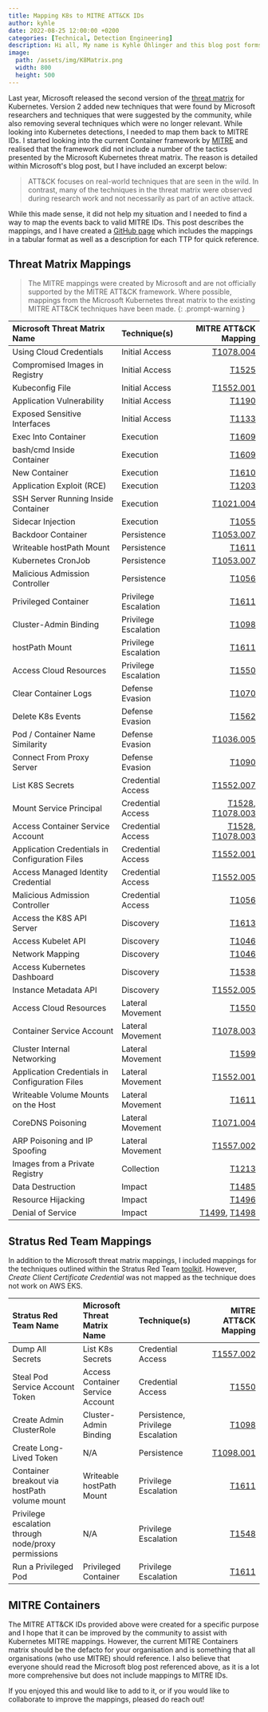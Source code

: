 ```yaml
---
title: Mapping K8s to MITRE ATT&CK IDs
author: kyhle
date: 2022-08-25 12:00:00 +0200
categories: [Technical, Detection Engineering]
description: Hi all, My name is Kyhle Öhlinger and this blog post forms part of my personal blog. If you enjoy any of the posts, feel free to reach out and let me know :) 
image:
  path: /assets/img/K8Matrix.png
  width: 800
  height: 500
---
```


Last year, Microsoft released the second version of the [threat matrix](
https://www.microsoft.com/security/blog/2021/07/21/the-evolution-of-a-matrix-how-attck-for-containers-was-built/) for Kubernetes. Version 2 added new techniques that were found by Microsoft researchers and techniques that were suggested by the community, while also removing several techniques which were no longer relevant. While looking into Kubernetes detections, I needed to map them back to MITRE IDs. I started looking into the current Container framework by [MITRE](https://attack.mitre.org/matrices/enterprise/containers/) and realised that the framework did not include a number of the tactics presented by the Microsoft Kubernetes threat matrix. The reason is detailed within Microsoft's blog post, but I have included an excerpt below:

> ATT&CK focuses on real-world techniques that are seen in the wild. In contrast, many of the techniques in the threat matrix were observed during research work and not necessarily as part of an active attack.

While this made sense, it did not help my situation and I needed to find a way to map the events back to valid MITRE IDs. This post describes the mappings, and I have created a [GitHub page](https://github.com/KyhleOhlinger/K8-Mitre-Mapping) which includes the mappings in a tabular format as well as a description for each TTP for quick reference. 

## Threat Matrix Mappings 
> The MITRE mappings were created by Microsoft and are not officially supported by the MITRE ATT&CK framework. Where possible, mappings from the Microsoft Kubernetes threat matrix to the existing MITRE ATT&CK techniques have been made.
{: .prompt-warning }

| Microsoft Threat Matrix Name | Technique(s) | MITRE ATT&CK Mapping|
|:--|:--|--:|
| Using Cloud Credentials | Initial Access| [T1078.004](https://attack.mitre.org/techniques/T1078/004/) |
| Compromised Images in Registry | Initial Access | [T1525](https://attack.mitre.org/techniques/T1525/) |
| Kubeconfig File | Initial Access | [T1552.001](https://attack.mitre.org/techniques/T1552/001/) |
| Application Vulnerability | Initial Access | [T1190](https://attack.mitre.org/techniques/T1190/) |
| Exposed Sensitive Interfaces | Initial Access | [T1133](https://attack.mitre.org/techniques/T1133/) |
| Exec Into Container | Execution | [T1609](https://attack.mitre.org/techniques/T1609/) | 
| bash/cmd Inside Container | Execution | [T1609](https://attack.mitre.org/techniques/T1609/) |
| New Container | Execution | [T1610](https://attack.mitre.org/techniques/T1610/) |
| Application Exploit (RCE) | Execution | [T1203](https://attack.mitre.org/techniques/T1203/) |
| SSH Server Running Inside Container | Execution | [T1021.004](https://attack.mitre.org/techniques/T1021/004/) |
| Sidecar Injection | Execution | [T1055](https://attack.mitre.org/techniques/T1055/) |
| Backdoor Container | Persistence | [T1053.007](https://attack.mitre.org/techniques/T1053/007/) |
| Writeable hostPath Mount | Persistence | [T1611](https://attack.mitre.org/techniques/T1611/) |
| Kubernetes CronJob | Persistence | [T1053.007](https://attack.mitre.org/techniques/T1053/007/) |
| Malicious Admission Controller | Persistence | [T1056](https://attack.mitre.org/techniques/T1056/) | 
| Privileged Container | Privilege Escalation | [T1611](https://attack.mitre.org/techniques/T1611/) |
| Cluster-Admin Binding | Privilege Escalation | [T1098](https://attack.mitre.org/techniques/T1098/) |
| hostPath Mount | Privilege Escalation | [T1611](https://attack.mitre.org/techniques/T1611/) |
| Access Cloud Resources | Privilege Escalation | [T1550](https://attack.mitre.org/techniques/T1550/) |
| Clear Container Logs | Defense Evasion | [T1070](https://attack.mitre.org/techniques/T1070/) | 
| Delete K8s Events | Defense Evasion | [T1562](https://attack.mitre.org/techniques/T1562/) |
| Pod / Container Name Similarity | Defense Evasion | [T1036.005](https://attack.mitre.org/techniques/T1036/005/) |
| Connect From Proxy Server | Defense Evasion | [T1090](https://attack.mitre.org/techniques/T1090/) | 
| List K8S Secrets | Credential Access | [T1552.007](https://attack.mitre.org/techniques/T1552/007/) |
| Mount Service Principal | Credential Access |  [T1528](https://attack.mitre.org/techniques/T1528/), [T1078.003](https://attack.mitre.org/techniques/T1078/003/) |
| Access Container Service Account | Credential Access |  [T1528](https://attack.mitre.org/techniques/T1528/), [T1078.003](https://attack.mitre.org/techniques/T1078/003/) |
| Application Credentials in Configuration Files | Credential Access | [T1552.001](https://attack.mitre.org/techniques/T1552/001/) |
| Access Managed Identity Credential | Credential Access | [T1552.005](https://attack.mitre.org/techniques/T1552/005/) |
| Malicious Admission Controller | Credential Access | [T1056](https://attack.mitre.org/techniques/T1056/) | 
| Access the K8S API Server | Discovery | [T1613](https://attack.mitre.org/techniques/T1613/) |
| Access Kubelet API | Discovery | [T1046](https://attack.mitre.org/techniques/T1046/) |
| Network Mapping | Discovery | [T1046](https://attack.mitre.org/techniques/T1046/) |
| Access Kubernetes Dashboard | Discovery | [T1538](https://attack.mitre.org/techniques/T1538/) |
| Instance Metadata API | Discovery | [T1552.005](https://attack.mitre.org/techniques/T1552/005/) |
| Access Cloud Resources | Lateral Movement | [T1550](https://attack.mitre.org/techniques/T1550/) |
| Container Service Account | Lateral Movement | [T1078.003](https://attack.mitre.org/techniques/T1078/003/) | 
| Cluster Internal Networking | Lateral Movement | [T1599](https://attack.mitre.org/techniques/T1599/) |
| Application Credentials in Configuration Files | Lateral Movement | [T1552.001](https://attack.mitre.org/techniques/T1552/001/) |
| Writeable Volume Mounts on the Host | Lateral Movement | [T1611](https://attack.mitre.org/techniques/T1611/) |
| CoreDNS Poisoning | Lateral Movement | [T1071.004](https://attack.mitre.org/techniques/T1071/004/) |
| ARP Poisoning and IP Spoofing | Lateral Movement | [T1557.002](https://attack.mitre.org/techniques/T1557/002/) |
| Images from a Private Registry | Collection | [T1213](https://attack.mitre.org/techniques/T1213/) |
| Data Destruction | Impact | [T1485](https://attack.mitre.org/techniques/T1485/) |
| Resource Hijacking | Impact | [T1496](https://attack.mitre.org/techniques/T1496/) |
| Denial of Service | Impact | [T1499](https://attack.mitre.org/techniques/T1499/), [T1498](https://attack.mitre.org/techniques/T1498/) |

## Stratus Red Team Mappings
In addition to the Microsoft threat matrix mappings, I included mappings for the techniques outlined within the Stratus Red Team [toolkit](https://stratus-red-team.cloud/attack-techniques/list/). However, *Create Client Certificate Credential* was not mapped as the technique does not work on AWS EKS. 

| Stratus Red Team Name | Microsoft Threat Matrix Name | Technique(s) | MITRE ATT&CK Mapping|
|:-----------------------------|:-----------------|:-----------------|--------:|
| Dump All Secrets	| List K8s Secrets | Credential Access |  [T1557.002](https://attack.mitre.org/techniques/T1557/002/)   | 
| Steal Pod Service Account Token |  Access Container Service Account | Credential Access | [T1550](https://attack.mitre.org/techniques/T1550/) |
| Create Admin ClusterRole	| Cluster-Admin Binding | Persistence, Privilege Escalation | [T1098](https://attack.mitre.org/techniques/T1098/) |
| Create Long-Lived Token | N/A | Persistence |  [T1098.001](https://attack.mitre.org/techniques/T1098/001/) |
| Container breakout via hostPath volume mount	| Writeable hostPath Mount | Privilege Escalation | [T1611](https://attack.mitre.org/techniques/T1611/) |
| Privilege escalation through node/proxy permissions | N/A | Privilege Escalation | [T1548](https://attack.mitre.org/techniques/T1548/) | 
| Run a Privileged Pod	| Privileged Container | Privilege Escalation | [T1611](https://attack.mitre.org/techniques/T1611/) |



## MITRE Containers 

The MITRE ATT&CK IDs provided above were created for a specific purpose and I hope that it can be improved by the community to assist with Kubernetes MITRE mappings. However, the current MITRE Containers matrix should be the defacto for your organisation and is something that all organisations (who use MITRE) should reference. I also believe that everyone should read the Microsoft blog post referenced above, as it is a lot more comprehensive but does not include mappings to MITRE IDs. 


If you enjoyed this and would like to add to it, or if you would like to collaborate to improve the mappings, pleased do reach out!